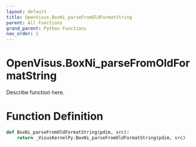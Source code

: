 ```yaml
---
layout: default
title: OpenVisus.BoxNi_parseFromOldFormatString
parent: All Functions
grand_parent: Python Functions
nav_order: 2
---
```


# OpenVisus.BoxNi_parseFromOldFormatString

Describe function here.

# Function Definition

```python
def BoxNi_parseFromOldFormatString(pdim, src):
    return _VisusKernelPy.BoxNi_parseFromOldFormatString(pdim, src)
```
